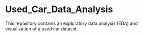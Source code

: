 # Used_Car_Data_Analysis
This repository contains an exploratory data analysis (EDA) and visualization of a used car dataset.
